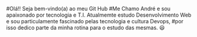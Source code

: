 #Olá!! Seja bem-vindo(a) ao meu Git Hub
#Me Chamo André e sou apaixonado por tecnologia e T.I. Atualmemte estudo Desenvolvimento Web e sou particulamente fascinado pelas tecnologia e cultura Devops, #por isso dedico parte da minha rotina para o estudo das mesmas. 😃
#
#
